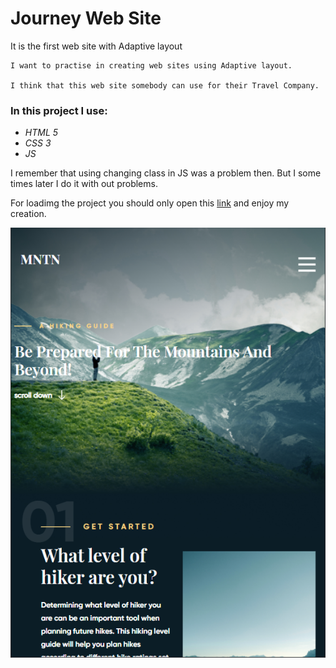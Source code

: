 # Journey Web Site

It is the first web site with Adaptive layout

```
I want to practise in creating web sites using Adaptive layout.

I think that this web site somebody can use for their Travel Company.
```

### In this project I use:

* *HTML 5*
* *CSS 3*
* *JS*

I remember that using changing class in JS was a problem then.  But I some times later I do it with out problems.

For loadimg the project you should only open this [link](https://olegmorshel.github.io/journeywebsite/) and enjoy my creation.

![image](https://github.com/OlegMorshel/journeywebsite/blob/master/img/JourneyWebSite.png)
